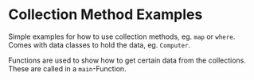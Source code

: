 # Collection Method Examples

Simple examples for how to use collection methods, eg. `map` or `where`.
Comes with data classes to hold the data, eg. `Computer`.

Functions are used to show how to get certain data from the collections.
These are called in a `main`-Function.